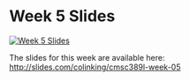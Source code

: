 # Week 5 Slides

[![Week 5 Slides](../../media/slides/week-05.png)](http://slides.com/colinking/cmsc389l-week-05)

The slides for this week are available here: http://slides.com/colinking/cmsc389l-week-05
